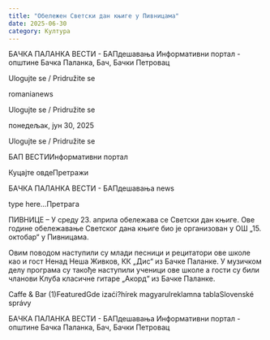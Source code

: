 ```yaml
---
title: "Обележен Светски дан књиге у Пивницама"
date: 2025-06-30
category: Култура
---
```


БАЧКА ПАЛАНКА ВЕСТИ - БАПдешавања Информативни портал - општине Бачка Паланка, Бач, Бачки Петровац

Ulogujte se / Pridružite se

romanianews

Ulogujte se / Pridružite se

понедељак, јун 30, 2025

Ulogujte se / Pridružite se

БАП ВЕСТИИнформативни портал

Куцајте овдеПретражи

БАЧКА ПАЛАНКА ВЕСТИ - БАПдешавања news

type here...Претрага

ПИВНИЦЕ – У среду 23. априла обележава се Светски дан књиге. Ове године обележавање Светског дана књиге био је организован у ОШ „15. октобар“ у Пивницама.

Овим поводом наступили су млади песници и рецитатори ове школе као и гост Ненад Неша Живков, КК „Дис“ из Бачке Паланке. У музичком делу програма су такође наступили ученици ове школе а гости су били чланови Клуба класичне гитаре „Акорд“ из Бачке Паланке.

Caffe & Bar (1)FeaturedGde izaći?hírek magyarulreklamna tablaSlovenské správy

БАЧКА ПАЛАНКА ВЕСТИ - БАПдешавања Информативни портал - општине Бачка Паланка, Бач, Бачки Петровац
